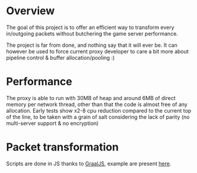# Overview
The goal of this project is to offer an efficient way to transform every in/outgoing packets without butchering the game server performance. 

The project is far from done, and nothing say that it will ever be. It can however be used to force current proxy developer to care a bit more 
about pipeline control & buffer allocation/pooling :)

# Performance
The proxy is able to run with 30MB of heap and around 6MB of direct memory per network thread, other than that the code is almost free of any allocation.
Early tests show x2-8 cpu reduction compared to the current top of the line, to be taken with a grain of salt considering the lack of parity 
(no multi-server support & no encryption)

# Packet transformation
Scripts are done in JS thanks to [GraalJS](https://github.com/oracle/graaljs), example are present [here](https://github.com/TheMode/Proxy/tree/master/scripts).
